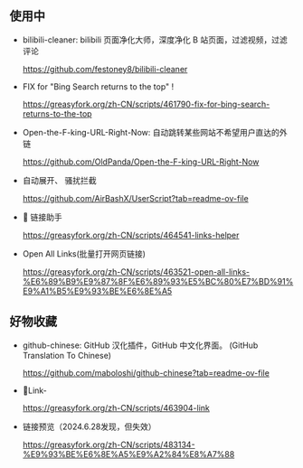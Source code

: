 ## 使用中

- bilibili-cleaner: bilibili 页面净化大师，深度净化 B 站页面，过滤视频，过滤评论

  https://github.com/festoney8/bilibili-cleaner

- FIX for "Bing Search returns to the top" !

   https://greasyfork.org/zh-CN/scripts/461790-fix-for-bing-search-returns-to-the-top
  
- Open-the-F-king-URL-Right-Now: 自动跳转某些网站不希望用户直达的外链
  
  https://github.com/OldPanda/Open-the-F-king-URL-Right-Now
  
- 自动展开、 	骚扰拦截
  
  https://github.com/AirBashX/UserScript?tab=readme-ov-file
  
- 🔗 链接助手
  
  https://greasyfork.org/zh-CN/scripts/464541-links-helper

- Open All Links(批量打开网页链接)
    
    https://greasyfork.org/zh-CN/scripts/463521-open-all-links-%E6%89%B9%E9%87%8F%E6%89%93%E5%BC%80%E7%BD%91%E9%A1%B5%E9%93%BE%E6%8E%A5







## 好物收藏

- github-chinese: GitHub 汉化插件，GitHub 中文化界面。 (GitHub Translation To Chinese)

  https://github.com/maboloshi/github-chinese?tab=readme-ov-file

- 🔗Link-

  https://greasyfork.org/zh-CN/scripts/463904-link

- 链接预览（2024.6.28发现，但失效）

  https://greasyfork.org/zh-CN/scripts/483134-%E9%93%BE%E6%8E%A5%E9%A2%84%E8%A7%88

